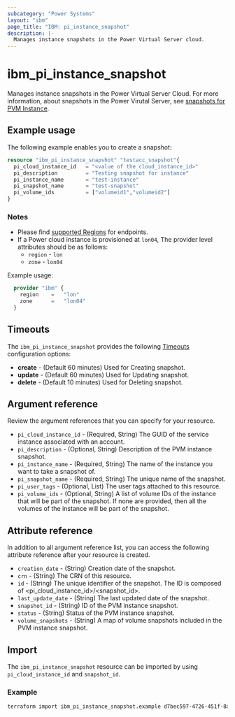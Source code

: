 ```yaml
---
subcategory: "Power Systems"
layout: "ibm"
page_title: "IBM: pi_instance_snapshot"
description: |-
  Manages instance snapshots in the Power Virtual Server cloud.
---
```


# ibm_pi_instance_snapshot

Manages instance snapshots in the Power Virtual Server Cloud. For more information, about snapshots in the Power Virutal Server, see [snapshots for PVM Instance](https://cloud.ibm.com/apidocs/power-cloud#pcloud-pvminstances-snapshots-post).

## Example usage

The following example enables you to create a snapshot:

```terraform
resource "ibm_pi_instance_snapshot" "testacc_snapshot"{
  pi_cloud_instance_id   = "<value of the cloud_instance_id>"
  pi_description         = "Testing snapshot for instance"
  pi_instance_name       = "test-instance"
  pi_snapshot_name       = "test-snapshot"
  pi_volume_ids          = ["volumeid1","volumeid2"]
}
```

### Notes

- Please find [supported Regions](https://cloud.ibm.com/apidocs/power-cloud#endpoint) for endpoints.
- If a Power cloud instance is provisioned at `lon04`, The provider level attributes should be as follows:
  - `region` - `lon`
  - `zone` - `lon04`

Example usage:

  ```terraform
    provider "ibm" {
      region    =   "lon"
      zone      =   "lon04"
    }
  ```
  
## Timeouts

The `ibm_pi_instance_snapshot` provides the following [Timeouts](https://www.terraform.io/docs/language/resources/syntax.html) configuration options:

- **create** - (Default 60 minutes) Used for Creating snapshot.
- **update** - (Default 60 minutes) Used for Updating snapshot.
- **delete** - (Default 10 minutes) Used for Deleting snapshot.

## Argument reference

Review the argument references that you can specify for your resource.

- `pi_cloud_instance_id` - (Required, String) The GUID of the service instance associated with an account.
- `pi_description` - (Optional, String) Description of the PVM instance snapshot.
- `pi_instance_name` - (Required, String) The name of the instance you want to take a snapshot of.
- `pi_snapshot_name` - (Required, String) The unique name of the snapshot.
- `pi_user_tags` - (Optional, List) The user tags attached to this resource.
- `pi_volume_ids` - (Optional, String) A list of volume IDs of the instance that will be part of the snapshot. If none are provided, then all the volumes of the instance will be part of the snapshot.

## Attribute reference

In addition to all argument reference list, you can access the following attribute reference after your resource is created.

- `creation_date` - (String) Creation date of the snapshot.
- `crn` - (String) The CRN of this resource.
- `id` - (String) The unique identifier of the snapshot. The ID is composed of <pi_cloud_instance_id>/<snapshot_id>.
- `last_update_date` - (String) The last updated date of the snapshot.
- `snapshot_id` - (String) ID of the PVM instance snapshot.
- `status` - (String) Status of the PVM instance snapshot.
- `volume_snapshots` - (String) A map of volume snapshots included in the PVM instance snapshot.

## Import

The `ibm_pi_instance_snapshot` resource can be imported by using `pi_cloud_instance_id` and `snapshot_id`.

### Example

```bash
terraform import ibm_pi_instance_snapshot.example d7bec597-4726-451f-8a63-e62e6f19c32c/cea6651a-bc0a-4438-9f8a-a0770bbf3ebb
```
